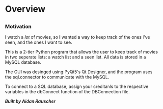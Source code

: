 # <h1> Overview 
  
 ## <h3> Motivation
 I watch a *lot* of movies, so I wanted a way to keep track of the ones I've seen, and the ones I want to see. 
  

This is a 2-tier Python program that allows the user to keep track of movies in two seperate lists: a watch list and a seen list. All data is stored in a MySQL database. 

The GUI was desinged using PyQt5's Qt Designer, and the program uses the sql.connector to communicate with the MySQL. 

To connect to a SQL database, assign your creditanls to the respective variables in the dbConnect function of the DBConnection file. 

_**Built by Aidan Rauscher**_<h6> 
